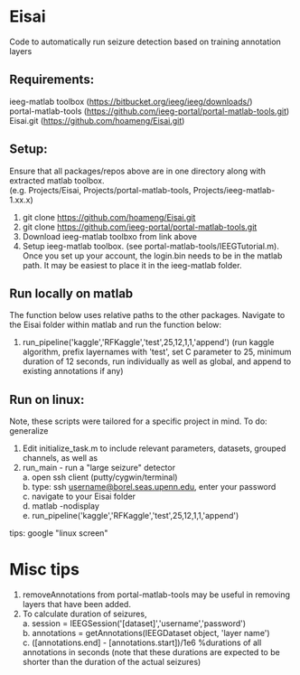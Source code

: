 # Eisai

Code to automatically run seizure detection based on training annotation layers

## Requirements: 
ieeg-matlab toolbox (https://bitbucket.org/ieeg/ieeg/downloads/)  
portal-matlab-tools (https://github.com/ieeg-portal/portal-matlab-tools.git)  
Eisai.git (https://github.com/hoameng/Eisai.git)  

## Setup:
Ensure that all packages/repos above are in one directory along with extracted matlab toolbox.  
(e.g. Projects/Eisai, Projects/portal-matlab-tools, Projects/ieeg-matlab-1.xx.x)  
1. git clone https://github.com/hoameng/Eisai.git  
2. git clone https://github.com/ieeg-portal/portal-matlab-tools.git  
3. Download ieeg-matlab toolbxo from link above  
4. Setup ieeg-matlab toolbox. (see portal-matlab-tools/IEEGTutorial.m). Once you set up your account, the login.bin needs to be in the matlab path. It may be easiest to place it in the ieeg-matlab folder.

## Run locally on matlab  
The function below uses relative paths to the other packages. Navigate to the Eisai folder within matlab and run the function below:  
1. run_pipeline('kaggle','RFKaggle','test',25,12,1,1,'append') (run kaggle algorithm, prefix layernames with 'test', set C parameter to 25, minimum duration of 12 seconds, run individually as well as global, and append to existing annotations if any)

## Run on linux:
Note, these scripts were tailored for a specific project in mind. To do: generalize
1. Edit initialize_task.m to include relevant parameters, datasets, grouped channels, as well as 
2. run_main - run a "large seizure" detector  
a. open ssh client (putty/cygwin/terminal)  
b. type: ssh username@borel.seas.upenn.edu, enter your password  
c. navigate to your Eisai folder   
d. matlab -nodisplay    
e. run_pipeline('kaggle','RFKaggle','test',25,12,1,1,'append')  

tips: google "linux screen" 

# Misc tips
1. removeAnnotations from portal-matlab-tools may be useful in removing layers that have been added.  
2. To calculate duration of seizures,  
a. session = IEEGSession('[dataset]','username','password')  
b. annotations = getAnnotations(IEEGDataset object, 'layer name')  
c. ([annotations.end] - [annotations.start])/1e6 %durations of all annotations in seconds (note that these durations are expected to be shorter than the duration of the actual seizures)  


